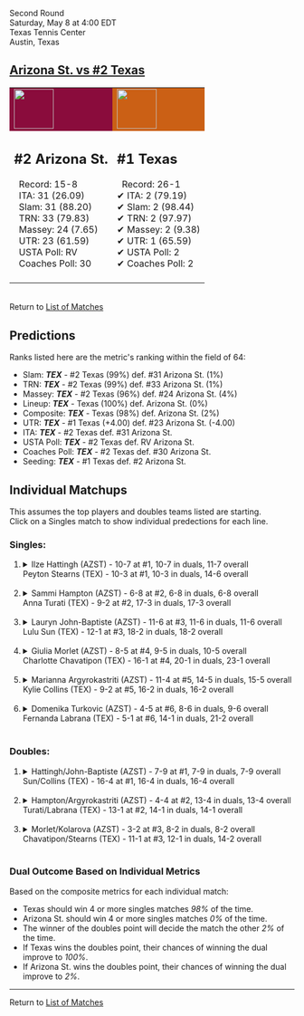 Second Round  
Saturday, May 8 at 4:00 EDT  
Texas Tennis Center  
Austin, Texas  
## [Arizona St. vs #2 Texas](https://www.ncaa.com/game/5833694)  

<table><tr style="background-color: #d9d9d9 !important"><td style="background-color: #8A0C3C !important"><img src="https://www.ncaa.com/sites/default/files/images/logos/schools/a/arizona-st.70.png" width="70" height="70" /></td><td style="background-color: #CB6015 !important"><img src="https://www.ncaa.com/sites/default/files/images/logos/schools/t/texas.70.png" width="70" height="70" /></td></tr><tr>
<td>  

<h2>#2 Arizona St.</h2>  
&nbsp; Record: 15-8<br>  
&nbsp; ITA: 31 (26.09)<br>  
&nbsp; Slam: 31 (88.20)<br>  
&nbsp; TRN: 33 (79.83)<br>  
&nbsp; Massey: 24 (7.65)<br>  
&nbsp; UTR: 23 (61.59)<br>  
&nbsp; USTA Poll: RV<br>  
&nbsp; Coaches Poll: 30<br>  
<br>  

</td>
<td>  

<h2>#1 Texas</h2>  
&nbsp; Record: 26-1<br>  
&#10004; ITA: 2 (79.19)<br>  
&#10004; Slam: 2 (98.44)<br>  
&#10004; TRN: 2 (97.97)<br>  
&#10004; Massey: 2 (9.38)<br>  
&#10004; UTR: 1 (65.59)<br>  
&#10004; USTA Poll: 2<br>  
&#10004; Coaches Poll: 2<br>  
<br>  

</td>
</tr></table>  


<br>Return to [List of Matches](../index.md)  

## Predictions  

Ranks listed here are the metric's ranking within the field of 64:  
- Slam: ***TEX*** - #2 Texas (99%) def. #31 Arizona St. (1%)  
- TRN: ***TEX*** - #2 Texas (99%) def. #33 Arizona St. (1%)  
- Massey: ***TEX*** - #2 Texas (96%) def. #24 Arizona St. (4%)  
- Lineup: ***TEX*** - Texas (100%) def. Arizona St. (0%)  
- Composite: ***TEX*** - Texas (98%) def. Arizona St. (2%)  
- UTR: ***TEX*** - #1 Texas (+4.00) def. #23 Arizona St. (-4.00)  
- ITA: ***TEX*** - #2 Texas def. #31 Arizona St.  
- USTA Poll: ***TEX*** - #2 Texas def. RV Arizona St.  
- Coaches Poll: ***TEX*** - #2 Texas def. #30 Arizona St.  
- Seeding: ***TEX*** - #1 Texas def. #2 Arizona St.  

## Individual Matchups  
This assumes the top players and doubles teams listed are starting.  
Click on a Singles match to show individual predections for each line.  

### Singles:  

<ol>
<li><details>
<summary markdown="span">Ilze Hattingh (AZST) - 10-7 at #1, 10-7 in duals, 11-7 overall<br>Peyton Stearns (TEX) - 10-3 at #1, 10-3 in duals, 14-6 overall</summary>
<h4>Predictions</h4><ul>
<li>Slam: <b><i>TEX</i></b> - Stearns (73%) def. Hattingh (27%)</li>  
<li>TRN: <b><i>TEX</i></b> - Stearns (77%) def. Hattingh (23%)</li>  
<li>Massey: <b><i>TEX</i></b> - Stearns (82%) def. Hattingh (18%)</li>  
<li>UTR: <b><i>TEX</i></b> - Stearns (91%) def. Hattingh (9%)</li>  
<li>Composite: <b><i>TEX</i></b> - Stearns (80%) def. Hattingh (20%)</li>  
<li>ITA: <b><i>TEX</i></b> - Stearns (16.38) def. Hattingh (6.86)</li>  
</ul>
</details>&nbsp;</li>
<li><details>
<summary markdown="span">Sammi Hampton (AZST) - 6-8 at #2, 6-8 in duals, 6-8 overall<br>Anna Turati (TEX) - 9-2 at #2, 17-3 in duals, 17-3 overall</summary>
<h4>Predictions</h4><ul>
<li>Slam: <b><i>TEX</i></b> - Turati (90%) def. Hampton (10%)</li>  
<li>TRN: <b><i>TEX</i></b> - Turati (94%) def. Hampton (6%)</li>  
<li>Massey: <b><i>TEX</i></b> - Turati (86%) def. Hampton (14%)</li>  
<li>UTR: <b><i>TEX</i></b> - Turati (89%) def. Hampton (11%)</li>  
<li>Composite: <b><i>TEX</i></b> - Turati (90%) def. Hampton (10%)</li>  
<li>ITA: <b><i>TEX</i></b> - Turati (17.31) def. Hampton (1.50)</li>  
</ul>
</details>&nbsp;</li>
<li><details>
<summary markdown="span">Lauryn John-Baptiste (AZST) - 11-6 at #3, 11-6 in duals, 11-6 overall<br>Lulu Sun (TEX) - 12-1 at #3, 18-2 in duals, 18-2 overall</summary>
<h4>Predictions</h4><ul>
<li>Slam: <b><i>TEX</i></b> - Sun (87%) def. John-Baptiste (13%)</li>  
<li>TRN: <b><i>TEX</i></b> - Sun (92%) def. John-Baptiste (8%)</li>  
<li>Massey: <b><i>TEX</i></b> - Sun (84%) def. John-Baptiste (16%)</li>  
<li>UTR: <b><i>TEX</i></b> - Sun (96%) def. John-Baptiste (4%)</li>  
<li>Composite: <b><i>TEX</i></b> - Sun (90%) def. John-Baptiste (10%)</li>  
<li>ITA: <b><i>TEX</i></b> - Sun (9.34) def. John-Baptiste (2.78)</li>  
</ul>
</details>&nbsp;</li>
<li><details>
<summary markdown="span">Giulia Morlet (AZST) - 8-5 at #4, 9-5 in duals, 10-5 overall<br>Charlotte Chavatipon (TEX) - 16-1 at #4, 20-1 in duals, 23-1 overall</summary>
<h4>Predictions</h4><ul>
<li>Slam: <b><i>TEX</i></b> - Chavatipon (93%) def. Morlet (7%)</li>  
<li>TRN: <b><i>TEX</i></b> - Chavatipon (97%) def. Morlet (3%)</li>  
<li>Massey: <b><i>TEX</i></b> - Chavatipon (86%) def. Morlet (14%)</li>  
<li>UTR: <b><i>TEX</i></b> - Chavatipon (88%) def. Morlet (12%)</li>  
<li>Composite: <b><i>TEX</i></b> - Chavatipon (91%) def. Morlet (9%)</li>  
<li>ITA: <b><i>TEX</i></b> - Chavatipon (7.87) def. Morlet (2.20)</li>  
</ul>
</details>&nbsp;</li>
<li><details>
<summary markdown="span">Marianna Argyrokastriti (AZST) - 11-4 at #5, 14-5 in duals, 15-5 overall<br>Kylie Collins (TEX) - 9-2 at #5, 16-2 in duals, 16-2 overall</summary>
<h4>Predictions</h4><ul>
<li>Slam: <b><i>TEX</i></b> - Collins (88%) def. Argyrokastriti (12%)</li>  
<li>TRN: <b><i>TEX</i></b> - Collins (90%) def. Argyrokastriti (10%)</li>  
<li>Massey: <b><i>TEX</i></b> - Collins (81%) def. Argyrokastriti (19%)</li>  
<li>UTR: <b><i>TEX</i></b> - Collins (88%) def. Argyrokastriti (12%)</li>  
<li>Composite: <b><i>TEX</i></b> - Collins (87%) def. Argyrokastriti (13%)</li>  
<li>ITA: <b><i>TEX</i></b> - Collins (8.04) def. Argyrokastriti (2.12)</li>  
</ul>
</details>&nbsp;</li>
<li><details>
<summary markdown="span">Domenika Turkovic (AZST) - 4-5 at #6, 8-6 in duals, 9-6 overall<br>Fernanda Labrana (TEX) - 5-1 at #6, 14-1 in duals, 21-2 overall</summary>
<h4>Predictions</h4><ul>
<li>Slam: <b><i>TEX</i></b> - Labrana (95%) def. Turkovic (5%)</li>  
<li>TRN: <b><i>TEX</i></b> - Labrana (98%) def. Turkovic (2%)</li>  
<li>Massey: <b><i>TEX</i></b> - Labrana (83%) def. Turkovic (17%)</li>  
<li>UTR: <b><i>TEX</i></b> - Labrana (90%) def. Turkovic (10%)</li>  
<li>Composite: <b><i>TEX</i></b> - Labrana (91%) def. Turkovic (9%)</li>  
<li>ITA: <b><i>AZST</i></b> - Turkovic (1.94) def. Labrana (0.00)</li>  
</ul>
</details>&nbsp;</li>
</ol>

### Doubles:  

<ol>
<li><details>
<summary markdown="span">Hattingh/John-Baptiste (AZST) - 7-9 at #1, 7-9 in duals, 7-9 overall<br>Sun/Collins (TEX) - 16-4 at #1, 16-4 in duals, 16-4 overall</summary>
<br>Sorry, we don't have any metrics for this match
</details>&nbsp;</li>
<li><details>
<summary markdown="span">Hampton/Argyrokastriti (AZST) - 4-4 at #2, 13-4 in duals, 13-4 overall<br>Turati/Labrana (TEX) - 13-1 at #2, 14-1 in duals, 14-1 overall</summary>
<br>Sorry, we don't have any metrics for this match
</details>&nbsp;</li>
<li><details>
<summary markdown="span">Morlet/Kolarova (AZST) - 3-2 at #3, 8-2 in duals, 8-2 overall<br>Chavatipon/Stearns (TEX) - 11-1 at #3, 12-1 in duals, 14-2 overall</summary>
<br>Sorry, we don't have any metrics for this match
</details>&nbsp;</li>
</ol>

### Dual Outcome Based on Individual Metrics  
  
Based on the composite metrics for each individual match:  
- Texas should win 4 or more singles matches _98%_ of the time.  
- Arizona St. should win 4 or more singles matches _0%_ of the time.  
- The winner of the doubles point will decide the match the other _2%_ of the time.  
- If Texas wins the doubles point, their chances of winning the dual improve to _100%_.  
- If Arizona St. wins the doubles point, their chances of winning the dual improve to _2%_.  
  
------

Return to [List of Matches](../index.md)  
